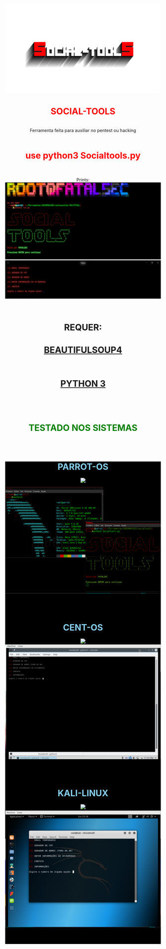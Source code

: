 
<center>
<img src="https://github.com/FatalS3C/SocialtoolS/blob/main/logo1.png?raw=true">
<h1 style="color:red">SOCIAL-TOOLS</h1>
<br>
<p1>Ferramenta feita para auxiliar no pentest ou hacking </p1>
<br>
<br>
<h1 style="color:red">use python3 Socialtools.py</h1>
<br>
<br>
<p1>Prints:</p1>
<img src="https://github.com/FatalS3C/SocialtoolS/blob/main/seltools1.png?raw=true">
<br>
<img src="https://github.com/FatalS3C/SocialtoolS/blob/main/seltools2.png?raw=true">
<br>
<br>
<br>
<h1>REQUER:</h1>
<a href="https://pypi.org/project/beautifulsoup4/"><h1>BEAUTIFULSOUP4</h1></a>
<br>
<a href="https://www.python.org/downloads/"><h1>PYTHON 3</h1></a>
<br>
<br>
<br>
<h1 style="color:green">TESTADO NOS SISTEMAS</h1>
<br>
<br>
<div style="background-color:black;">
<h1 style="color:skyblue">PARROT-OS</h1><img width="40" src="https://i2.wp.com/thesecuritynoob.com/wp-content/uploads/2020/02/632px-Parrot_Logo.png?fit=632%2C599&ssl=1">
<br>
<img src="https://github.com/FatalS3C/SocialtoolS/blob/main/parrot.png?raw=true">
<br>
<br>
<br>
<br>
<div style="background-color:black;">
<h1 style="color:skyblue">CENT-OS</h1><img width="40" src="https://upload.wikimedia.org/wikipedia/commons/thumb/9/9e/CentOS_Graphical_Symbol.svg/1024px-CentOS_Graphical_Symbol.svg.png">
<br>
<img src="https://github.com/FatalS3C/SocialtoolS/blob/main/1.png?raw=true">
<br>
<br>
<br>
<br>
<div style="background-color:black;">
<h1 style="color:skyblue">KALI-LINUX</h1><img width="40" src="https://www.logolynx.com/images/logolynx/19/19e68379d219eb3610e8edb731601a0b.png">
<br>
<img src="https://github.com/FatalS3C/SocialtoolS/blob/main/kali.png?raw=true">
<br>
<br>
<br>
<br>
</center>
